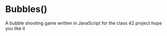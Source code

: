 # Bubbles()
A bubble shooting game written in JavaScript for the class 42 project 
hope you like it 
